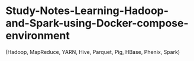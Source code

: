 # Study-Notes-Learning-Hadoop-and-Spark-using-Docker-compose-environment
(Hadoop, MapReduce, YARN, Hive, Parquet, Pig, HBase, Phenix, Spark)
